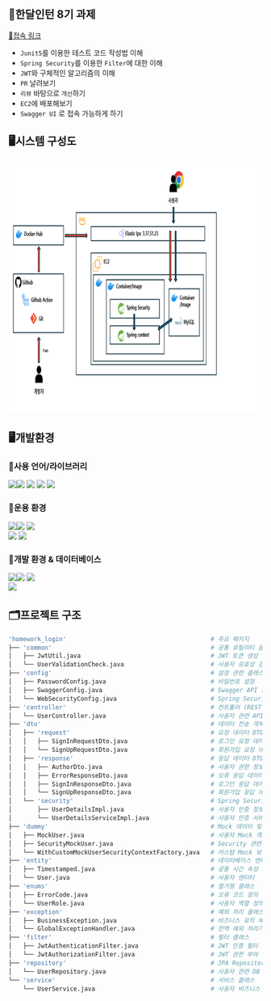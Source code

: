 ## 📜한달인턴 8기 과제
[📌접속 링크](http://3.37.51.23:8080/swagger-ui/index.html)
- `Junit5`를 이용한 테스트 코드 작성법 이해
- `Spring Security`를 이용한 `Filter`에 대한 이해
- `JWT`와 구체적인 알고리즘의 이해
- `PR` 날려보기
- `리뷰` 바탕으로 `개선`하기
- `EC2`에 배포해보기
- `Swagger UI` 로 접속 가능하게 하기

## 🖥️시스템 구성도
<img src="images/System.png" height="500px"/> <br/>

## 🖥️개발환경
### 🧷사용 언어/라이브러리
<img src="https://img.shields.io/badge/Java-000000?style=for-the-badge&logo=java&logoColor=white"><img src="https://img.shields.io/badge/Spring-6DB33F?style=for-the-badge&logo=spring&logoColor=white">
<img src="https://img.shields.io/badge/JPA-6DB33F?style=for-the-badge&logo=java&logoColor=white">
<img src="https://img.shields.io/badge/JWT-FF007F?style=for-the-badge&logo=java&logoColor=white">
<img src="https://img.shields.io/badge/junit5-25A162?style=for-the-badge&logo=junit5&logoColor=white">

### 🧷운용 환경
<img src="https://img.shields.io/badge/Windows 11-02A8EF?style=for-the-badge&logo=windows&logoColor=white"><img src="https://img.shields.io/badge/EC2-FF9900?style=for-the-badge&logo=amazonec2&logoColor=white">
<img src="https://img.shields.io/badge/Elastic Load Blalancing-8C4FFF?style=for-the-badge&logo=awselasticloadbalancing&logoColor=white"><br/>
<img src="https://img.shields.io/badge/Docker-2496ED?style=for-the-badge&logo=docker&logoColor=white">
<img src="https://img.shields.io/badge/Github Actions-2088FF?style=for-the-badge&logo=githubactions&logoColor=white">

### 🧷개발 환경 & 데이터베이스
<img src="https://img.shields.io/badge/Intellij-000000?style=for-the-badge&logo=intellij idea&logoColor=white"><img src="https://img.shields.io/badge/git-F05032?style=for-the-badge&logo=git&logoColor=white">
<img src="https://img.shields.io/badge/github-181717?style=for-the-badge&logo=github&logoColor=white"> <br/>
<img src="https://img.shields.io/badge/mysql-4479A1?style=for-the-badge&logo=mysql&logoColor=white">

## 🗂️프로젝트 구조
```bash
'homework_login'                                        # 주요 패키지
├── 'common'                                            # 공통 유틸리티 클래스
│   ├── JwtUtil.java                                    # JWT 토큰 생성 및 검증
│   └── UserValidationCheck.java                        # 사용자 유효성 검사
├── 'config'                                            # 설정 관련 클래스
│   ├── PasswordConfig.java                             # 비밀번호 설정
│   ├── SwaggerConfig.java                              # Swagger API 문서화 설정
│   └── WebSecurityConfig.java                          # Spring Security 설정
├── 'controller'                                        # 컨트롤러 (REST API 엔드포인트)
│   └── UserController.java                             # 사용자 관련 API 엔드포인트
├── 'dto'                                               # 데이터 전송 객체 (DTO)
│   ├── 'request'                                       # 요청 데이터 DTO
│   │   ├── SignInRequestDto.java                       # 로그인 요청 데이터
│   │   └── SignUpRequestDto.java                       # 회원가입 요청 데이터
│   ├── 'response'                                      # 응답 데이터 DTO
│   │   ├── AuthorDto.java                              # 사용자 권한 정보
│   │   ├── ErrorResponseDto.java                       # 오류 응답 데이터
│   │   ├── SignInResponseDto.java                      # 로그인 응답 데이터
│   │   └── SignUpResponseDto.java                      # 회원가입 응답 데이터
│   └── 'security'                                      # Spring Security 관련 DTO
│       ├── UserDetailsImpl.java                        # 사용자 인증 정보 구현
│       └── UserDetailsServiceImpl.java                 # 사용자 인증 서비스 구현
├── 'dummy'                                             # Mock 데이터 및 테스트 유틸리티
│   ├── MockUser.java                                   # 사용자 Mock 객체
│   ├── SecurityMockUser.java                           # Security 관련 Mock 객체
│   └── WithCustomMockUserSecurityContextFactory.java   # 커스텀 Mock 보안 컨텍스트
├── 'entity'                                            # 데이터베이스 엔터티 클래스
│   ├── Timestamped.java                                # 공통 시간 속성 엔터티
│   └── User.java                                       # 사용자 엔터티
├── 'enums'                                             # 열거형 클래스
│   ├── ErrorCode.java                                  # 오류 코드 정의
│   └── UserRole.java                                   # 사용자 역할 정의
├── 'exception'                                         # 예외 처리 클래스
│   ├── BusinessException.java                          # 비즈니스 로직 예외
│   └── GlobalExceptionHandler.java                     # 전역 예외 처리기
├── 'filter'                                            # 필터 클래스
│   ├── JwtAuthenticationFilter.java                    # JWT 인증 필터
│   └── JwtAuthorizationFilter.java                     # JWT 권한 부여 필터
├── 'repository'                                        # JPA Repository 인터페이스
│   └── UserRepository.java                             # 사용자 관련 DB 작업 인터페이스
└── 'service'                                           # 서비스 클래스
    └── UserService.java                                # 사용자 비즈니스 로직
```